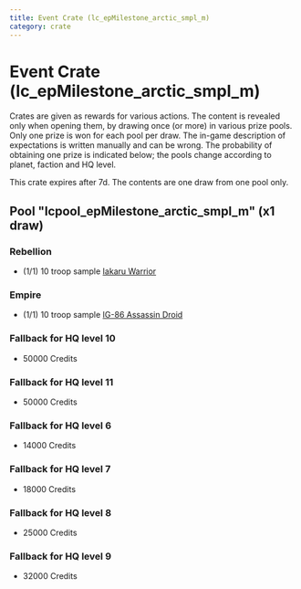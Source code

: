 ```yaml
---
title: Event Crate (lc_epMilestone_arctic_smpl_m)
category: crate
---
```


# Event Crate (lc_epMilestone_arctic_smpl_m)

Crates are given as rewards for various actions. The content is revealed only when opening them, by drawing once (or more) in various prize pools. Only one prize is won for each pool per draw. The in-game description of expectations is written manually and can be wrong. The probability of obtaining one prize is indicated below; the pools change according to planet, faction and HQ level.

This crate expires after 7d. The contents are one draw from one pool only.

## Pool "lcpool_epMilestone_arctic_smpl_m" (x1 draw)

### Rebellion

  * (1/1) 10 troop sample [Iakaru Warrior](IakaruWarrior)

### Empire

  * (1/1) 10 troop sample [IG-86 Assassin Droid](IG86Droid)

### Fallback for HQ level 10

  * 50000 Credits

### Fallback for HQ level 11

  * 50000 Credits

### Fallback for HQ level 6

  * 14000 Credits

### Fallback for HQ level 7

  * 18000 Credits

### Fallback for HQ level 8

  * 25000 Credits

### Fallback for HQ level 9

  * 32000 Credits